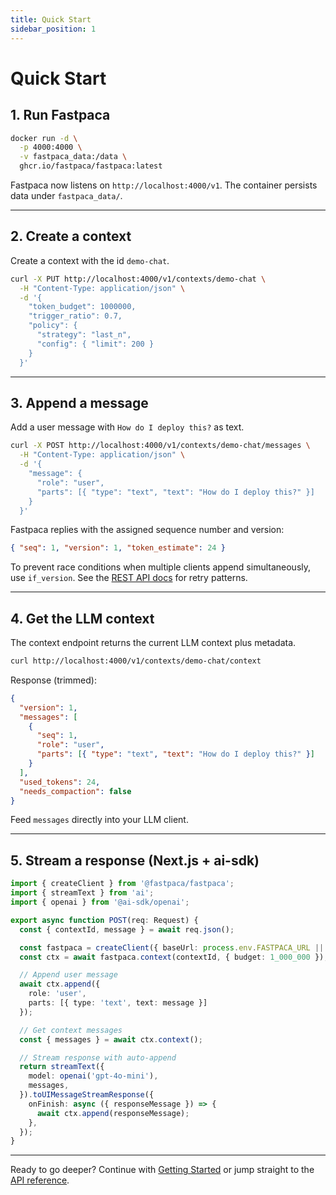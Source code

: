 ```yaml
---
title: Quick Start
sidebar_position: 1
---
```


# Quick Start

## 1. Run Fastpaca

```bash
docker run -d \
  -p 4000:4000 \
  -v fastpaca_data:/data \
  ghcr.io/fastpaca/fastpaca:latest
```

Fastpaca now listens on `http://localhost:4000/v1`. The container persists data under `fastpaca_data/`.

---

## 2. Create a context

Create a context with the id `demo-chat`.

```bash
curl -X PUT http://localhost:4000/v1/contexts/demo-chat \
  -H "Content-Type: application/json" \
  -d '{
    "token_budget": 1000000,
    "trigger_ratio": 0.7,
    "policy": {
      "strategy": "last_n",
      "config": { "limit": 200 }
    }
  }'
```

---

## 3. Append a message

Add a user message with `How do I deploy this?` as text.

```bash
curl -X POST http://localhost:4000/v1/contexts/demo-chat/messages \
  -H "Content-Type: application/json" \
  -d '{
    "message": {
      "role": "user",
      "parts": [{ "type": "text", "text": "How do I deploy this?" }]
    }
  }'
```

Fastpaca replies with the assigned sequence number and version:

```json
{ "seq": 1, "version": 1, "token_estimate": 24 }
```

To prevent race conditions when multiple clients append simultaneously, use `if_version`. See the [REST API docs](../api/rest.md#messages) for retry patterns.

---

## 4. Get the LLM context

The context endpoint returns the current LLM context plus metadata.

```bash
curl http://localhost:4000/v1/contexts/demo-chat/context
```

Response (trimmed):

```json
{
  "version": 1,
  "messages": [
    {
      "seq": 1,
      "role": "user",
      "parts": [{ "type": "text", "text": "How do I deploy this?" }]
    }
  ],
  "used_tokens": 24,
  "needs_compaction": false
}
```

Feed `messages` directly into your LLM client.

---

## 5. Stream a response (Next.js + ai-sdk)

```typescript title="app/api/chat/route.ts"
import { createClient } from '@fastpaca/fastpaca';
import { streamText } from 'ai';
import { openai } from '@ai-sdk/openai';

export async function POST(req: Request) {
  const { contextId, message } = await req.json();

  const fastpaca = createClient({ baseUrl: process.env.FASTPACA_URL || 'http://localhost:4000/v1' });
  const ctx = await fastpaca.context(contextId, { budget: 1_000_000 });

  // Append user message
  await ctx.append({
    role: 'user',
    parts: [{ type: 'text', text: message }]
  });

  // Get context messages
  const { messages } = await ctx.context();

  // Stream response with auto-append
  return streamText({
    model: openai('gpt-4o-mini'),
    messages,
  }).toUIMessageStreamResponse({
    onFinish: async ({ responseMessage }) => {
      await ctx.append(responseMessage);
    },
  });
}
```

---

Ready to go deeper? Continue with [Getting Started](./getting-started.md) or jump straight to the [API reference](../api/rest.md).
